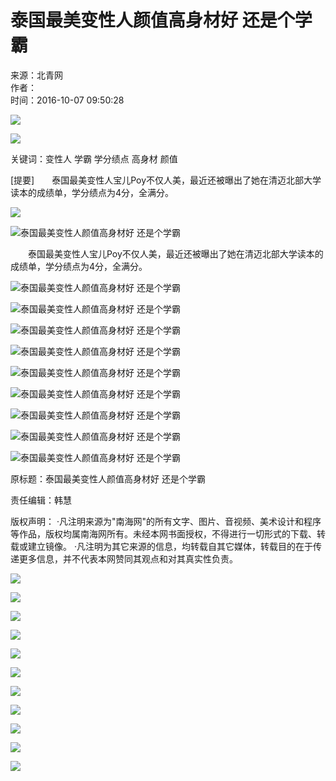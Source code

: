# 泰国最美变性人颜值高身材好 还是个学霸

来源：北青网  
作者：  
时间：2016-10-07 09:50:28  

![](http://www.hinews.cn/pic/0/15/80/89/15808921_882584.jpg)

![](http://www.hinews.cn/pic/0/13/75/76/13757635_748012.png)

关键词：变性人 学霸 学分绩点 高身材 颜值

\[提要\]　　泰国最美变性人宝儿Poy不仅人美，最近还被曝出了她在清迈北部大学读本的成绩单，学分绩点为4分，全满分。

![](http://www.hinews.cn/news/images/d_xux.jpg)

![泰国最美变性人颜值高身材好 还是个学霸](http://www.hinews.cn/pic/003/012/930/00301293048_9eb92e6e.jpg)

　　泰国最美变性人宝儿Poy不仅人美，最近还被曝出了她在清迈北部大学读本的成绩单，学分绩点为4分，全满分。

![泰国最美变性人颜值高身材好 还是个学霸](http://www.hinews.cn/pic/003/012/930/00301293049_529a6807.jpg)

![泰国最美变性人颜值高身材好 还是个学霸](http://www.hinews.cn/pic/003/012/930/00301293050_3588cb4d.jpg)

![泰国最美变性人颜值高身材好 还是个学霸](http://www.hinews.cn/pic/003/012/930/00301293051_0bbecfc8.jpg)

![泰国最美变性人颜值高身材好 还是个学霸](http://www.hinews.cn/pic/003/012/930/00301293052_5e89a2d9.jpg)

![泰国最美变性人颜值高身材好 还是个学霸](http://www.hinews.cn/pic/003/012/930/00301293053_4aae16a4.jpg)

![泰国最美变性人颜值高身材好 还是个学霸](http://www.hinews.cn/pic/003/012/930/00301293054_82b53aa6.jpg)

![泰国最美变性人颜值高身材好 还是个学霸](http://www.hinews.cn/pic/003/012/930/00301293055_e9ac129c.jpg)

![泰国最美变性人颜值高身材好 还是个学霸](http://www.hinews.cn/pic/003/012/930/00301293056_61bd60dd.jpg)

![泰国最美变性人颜值高身材好 还是个学霸](http://www.hinews.cn/pic/003/012/930/00301293057_c2b959dd.jpg)

原标题：泰国最美变性人颜值高身材好 还是个学霸

责任编辑：韩慧

版权声明： 
·凡注明来源为"南海网"的所有文字、图片、音视频、美术设计和程序等作品，版权均属南海网所有。未经本网书面授权，不得进行一切形式的下载、转载或建立镜像。 
·凡注明为其它来源的信息，均转载自其它媒体，转载目的在于传递更多信息，并不代表本网赞同其观点和对其真实性负责。 

![](http://www.hinews.cn/news/images/d_shix.jpg)  

![](http://www.hinews.cn/images/200805ban/paihang1.jpg)  

![](http://www.hinews.cn/images/200805ban/paihang1.jpg)  

![](http://www.hinews.cn/images/200805ban/paihang1.jpg)  

![](http://www.hinews.cn/images/200805ban/paihang1.jpg)  

![](http://www.hinews.cn/images/200805ban/paihang1.jpg)  

![](http://www.hinews.cn/images/200805ban/paihang1.jpg)  

![](http://www.hinews.cn/images/200805ban/paihang1.jpg)  

![](http://www.hinews.cn/images/200805ban/paihang1.jpg)  

![](http://www.hinews.cn/images/200805ban/paihang1.jpg)  

![](http://www.hinews.cn/images/200805ban/paihang1.jpg)
